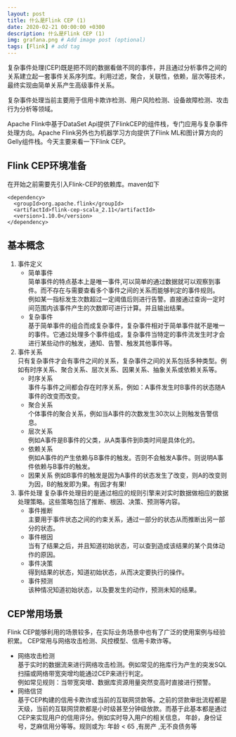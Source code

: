 ```yaml
---
layout: post
title: 什么是Flink CEP (1)
date: 2020-02-21 00:00:00 +0300
description: 什么是Flink CEP (1)
img: grafana.png # Add image post (optional)
tags: [Flink] # add tag
---
```

复杂事件处理(CEP)既是把不同的数据看做不同的事件，并且通过分析事件之间的关系建立起一套事件关系序列库。利用过滤，聚合，关联性，依赖，层次等技术，最终实现由简单关系产生高级事件关系。  

复杂事件处理当前主要用于信用卡欺诈检测、用户风险检测、设备故障检测、攻击行为分析等领域。  

Apache Flink中基于DataSet Api提供了FlinkCEP的组件栈，专门应用与复杂事件处理方向。Apache Flink另外也为机器学习方向提供了Flink ML和图计算方向的Gelly组件栈。今天主要来看一下Flink CEP。

##  Flink CEP环境准备
在开始之前需要先引入Flink-CEP的依赖库。maven如下
```
<dependency>
  <groupId>org.apache.flink</groupId>
  <artifactId>flink-cep-scala_2.11</artifactId>
  <version>1.10.0</version>
</dependency>
```

##  基本概念
1.  事件定义
    *   简单事件  
        简单事件的特点基本上是唯一事件,可以简单的通过数据就可以观察到事件。而不存在与需要查看多个事件之间的关系而能够判定的事件规则。  
        例如某一指标发生次数超过一定阈值后则进行告警。直接通过查询一定时间范围内该事件产生的次数即可进行计算。并且输出结果。
    *   复杂事件  
        基于简单事件的组合而成复杂事件，复杂事件相对于简单事件就不是唯一的事件。它通过处理多个事件组成，复杂事件当特定的事件流发生时才会进行某些动作的触发，通知、告警、触发其他事件等。
2.  事件关系  
    只有复杂事件才会有事件之间的关系，复杂事件之间的关系包括多种类型。例如有时序关系、聚合关系、层次关系、因果关系、抽象关系或依赖关系等。
    *   时序关系  
        事件与事件之间都会存在时序关系，例如：A事件发生时B事件的状态随A事件的改变而改变。
    *   聚合关系  
        个体事件的聚合关系，例如当A事件的次数发生30次以上则触发告警信息。
    *   层次关系   
        例如A事件是B事件的父类，从A类事件到B类时间是具体化的。
    *   依赖关系  
        例如A事件的产生依赖与B事件的触发。否则不会触发A事件。则说明A事件依赖与B事件的触发。
    *   因果关系
        例如B事件的触发是因为A事件的状态发生了改变，则A的改变则为因，B的触发即为果。有因才有果!
3.  事件处理
    复杂事件处理目的是通过相应的规则引擎来对实时数据做相应的数据处理策略。这些策略包括了推断、根因、决策、预测等内容。
    *   事件推断  
        主要用于事件状态之间的约束关系，通过一部分的状态从而推断出另一部分的状态。
    *   事件根因  
        当有了结果之后，并且知道初始状态，可以查到造成该结果的某个具体动作的原因。
    *   事件决策  
        得到结果的状态，知道初始状态，从而决定要执行的操作。
    *   事件预测  
        该种情况知道初始状态，以及要发生的动作，预测未知的结果。
##  CEP常用场景
Flink CEP能够利用的场景较多，在实际业务场景中也有了广泛的使用案例与经验积累。 CEP常用与网络攻击检测、风控模型、信用卡欺诈等。
*   网络攻击检测  
    基于实时的数据流来进行网络攻击检测。例如常见的拖库行为产生的突发SQL扫描或网络带宽突增均能通过CEP来进行判定。  
    例如常见规则：当带宽突增、数据库资源用量突然变高时直接进行预警。
*   网络信贷  
    基于CEP构建的信用卡欺诈或当前的互联网贷款等。之前的贷款审批流程都是天级，当前的互联网贷款都是小时级甚至分钟级放款。而基于此基本都是通过CEP来实现用户的信用评分。例如实时导入用户的相关信息，
    年龄，身份证号，芝麻信用分等等。规则或为: 年龄 < 65 ,有房产 ,无不良债务等
 
